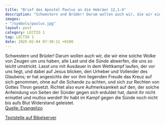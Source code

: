 ```yaml
---
title: "Brief des Apostel Paulus an die Hebräer 12,1-4"
description: "Schwestern und Brüder! Darum wollen auch wir, die wir eine solche Wolke von Zeugen um uns haben, alle Last und die Sünde abwerfen, die uns so leicht umstrickt. Lasst uns mit Ausdauer in dem Wettkampf laufen, der vor uns liegt, und dabei auf Jesus blicken, den Urheber und Vollende...."
images:
- "/symbols/paulus.jpg"
layout: post
category: LECTIO 1
tag: LECTIO 1
date: 2025-02-04 07:30:11 +0100
---
```

Schwestern und Brüder! Darum wollen auch wir, die wir eine solche Wolke von Zeugen um uns haben, alle Last und die Sünde abwerfen, die uns so leicht umstrickt. Lasst uns mit Ausdauer in dem Wettkampf laufen, der vor uns liegt,
und dabei auf Jesus blicken, den Urheber und Vollender des Glaubens; er hat angesichts der vor ihm liegenden Freude das Kreuz auf sich genommen, ohne auf die Schande zu achten, und sich zur Rechten von Gottes Thron gesetzt.<!--more-->
Richtet also eure Aufmerksamkeit auf den, der solche Anfeindung von Seiten der Sünder gegen sich erduldet hat, damit ihr nicht ermattet und mutlos werdet!
Ihr habt im Kampf gegen die Sünde noch nicht bis aufs Blut Widerstand geleistet.<br>
[Quelle: Evangelizo](https://evangeliumtagfuertag.org/DE/gospel)

[Textstelle auf Bibelserver](https://www.bibleserver.com/EU/Hebräer12,1-4)
